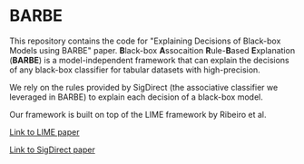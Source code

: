 # BARBE

This repository contains the code for "Explaining Decisions of Black-box Models using BARBE" paper.
**B**lack-box **A**ssocaition **R**ule-**B**ased **E**xplanation (**BARBE**) is a model-independent framework that can explain 
the decisions of any black-box classifier for tabular datasets with high-precision. 

We rely on the rules provided by SigDirect (the associative classifier we leveraged in BARBE) to explain
each decision of a black-box model. 

Our framework is built on top of the LIME framework by Ribeiro et al.

[Link to LIME paper](https://dl.acm.org/doi/abs/10.1145/2939672.2939778)

[Link to SigDirect paper](https://content.iospress.com/articles/intelligent-data-analysis/ida163141)

